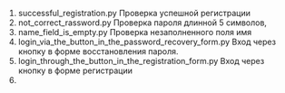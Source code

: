 1. successful_registration.py
Проверка успешной регистрации
2. not_correct_rassword.py
Проверка пароля длинной 5 символов, 
4. name_field_is_empty.py
Проверка незаполненного поля имя
5. login_via_the_button_in_the_password_recovery_form.py
Вход через кнопку в форме восстановления пароля.
6. login_through_the_button_in_the_registration_form.py
Вход через кнопку в форме регистрации
7. 